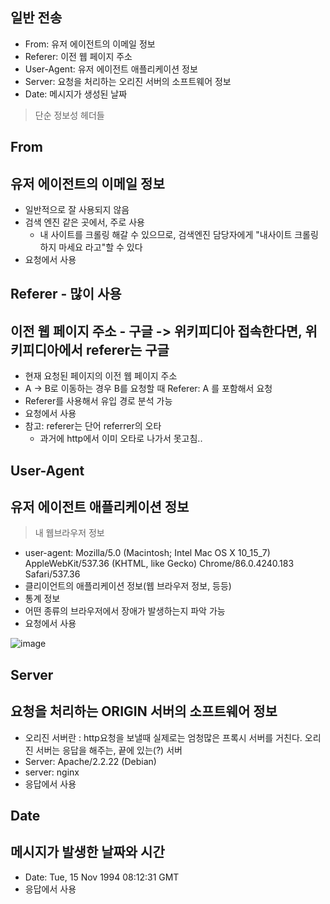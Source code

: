 
## 일반 전송

+ From: 유저 에이전트의 이메일 정보
+ Referer: 이전 웹 페이지 주소
+ User-Agent: 유저 에이전트 애플리케이션 정보
+ Server: 요청을 처리하는 오리진 서버의 소프트웨어 정보
+ Date: 메시지가 생성된 날짜

> 단순 정보성 헤더들

## From
## 유저 에이전트의 이메일 정보
+ 일반적으로 잘 사용되지 않음
+ 검색 엔진 같은 곳에서, 주로 사용
  - 내 사이트를 크롤링 해갈 수 있으므로, 검색엔진 담당자에게 "내사이트 크롤링하지 마세요 라고"할 수 있다
+ 요청에서 사용

## Referer - 많이 사용
## 이전 웹 페이지 주소 - 구글 -> 위키피디아 접속한다면, 위키피디아에서 referer는 구글
+ 현재 요청된 페이지의 이전 웹 페이지 주소
+ A -> B로 이동하는 경우 B를 요청할 때 Referer: A 를 포함해서 요청
+ Referer를 사용해서 유입 경로 분석 가능
+ 요청에서 사용
+ 참고: referer는 단어 referrer의 오타
  - 과거에 http에서 이미 오타로 나가서 못고침..

## User-Agent
## 유저 에이전트 애플리케이션 정보

> 내 웹브라우저 정보
+ user-agent: Mozilla/5.0 (Macintosh; Intel Mac OS X 10_15_7) AppleWebKit/537.36 (KHTML, like Gecko) Chrome/86.0.4240.183 Safari/537.36
+ 클리이언트의 애플리케이션 정보(웹 브라우저 정보, 등등)
+ 통계 정보
+ 어떤 종류의 브라우저에서 장애가 발생하는지 파악 가능
+ 요청에서 사용

![image](https://user-images.githubusercontent.com/49984996/103771657-7cc5e980-506b-11eb-99bb-6ee6aa78922c.png)


## Server
## 요청을 처리하는 ORIGIN 서버의 소프트웨어 정보

+ 오리진 서버란 : http요청을 보낼때 실제로는 엄청많은 프록시 서버를 거친다. 오리진 서버는 응답을 해주는, 끝에 있는(?) 서버
+ Server: Apache/2.2.22 (Debian)
+ server: nginx
+ 응답에서 사용

## Date
## 메시지가 발생한 날짜와 시간
+ Date: Tue, 15 Nov 1994 08:12:31 GMT
+ 응답에서 사용

